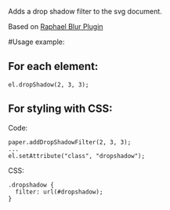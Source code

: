 Adds a drop shadow filter to the svg document.

Based on [Raphael Blur Plugin](https://github.com/DmitryBaranovskiy/raphael/blob/master/plugins/raphael.blur.js)

#Usage example:

For each element:
-----------------

    el.dropShadow(2, 3, 3);

For styling with CSS:
---------------------
Code:

    paper.addDropShadowFilter(2, 3, 3);
    ...
    el.setAttribute("class", "dropshadow");

CSS:

    .dropshadow {
      filter: url(#dropshadow);
    }